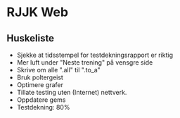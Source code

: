 RJJK Web
========

## Huskeliste

* Sjekke at tidsstempel for testdekningsrapport er riktig
* Mer luft under "Neste trening" på vensgre side
* Skrive om alle ".all" til ".to_a"
* Bruk poltergeist
* Optimere grafer
* Tillate testing uten (Internet) nettverk.
* Oppdatere gems
* Testdekning: 80%
